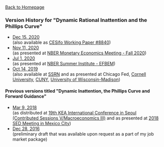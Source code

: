 <span class='fa fa-chevron-left fa-lg main-list-item-icon'></span>
[Back to Homepage](/)

### Version History for "Dynamic Rational Inattention and the Phillips Curve"

* [Dec 15, 2020](/dynamic_inattention/draft_2020_12.pdf) <br/>
(also available as [CESifo Working Paper #8840](https://www.cesifo.org/en/publikationen/2021/working-paper/dynamic-rational-inattention-and-phillips-curve))
* [Nov 11, 2020](/dynamic_inattention/draft_2020_11.pdf) <br/>
(as presented at [NBER Monetary Economics Meeting - Fall 2020](https://www.nber.org/conferences/nber-monetary-economics-program-meeting-fall-2020))
* [Jul 1, 2020](/dynamic_inattention/draft_2020_07.pdf) <br/>
(as presented at [NBER Summer Institute - EFBEM](https://www.nber.org/conferences/si-2020-behavioral-macro))
* [Oct 14, 2019](/dynamic_inattention/draft_2019_10.pdf) <br/>
(also available at [SSRN](https://papers.ssrn.com/sol3/papers.cfm?abstract_id=3465793) and as presented at Chicago Fed, [Cornell University](https://events.cornell.edu/event/sc_tsiang_macroeconomics_workshop_hassan_afrouzi), [CUNY](https://www.gc.cuny.edu/CUNY_GC/media/Academic-Calendar/Hassan-Afrouzi-Dynamic-Rational-Inattention-and-the-Phillips-Curve-AY_2019_10_14.pdf), [University of Wisconsin-Madison](https://econ.wisc.edu/macroeconomics-seminar/#fall-2019)) 

#### Previous versions titled "Dynamic Inattention, the Phillips Curve and Forward Guidance"
* [Mar 9, 2018](/dynamic_inattention/draft_2018_03.pdf) <br/>
(as distributed at [19th KEA International Conference in Seoul (Contributed Sessions V/Macroeconomics III)](http://eng.kea.ne.kr/event/international-conference/program/read?page=1&perPageNum=10&id=91) and as presented at [2018 SED Meeting in Mexico City](https://editorialexpress.com/conference/SED2018/program/SED2018.html))
* [Dec 28, 2016](/dynamic_inattention/draft_2016_12.pdf) <br/>
(preliminary draft that was available upon request as a part of my job market package)
